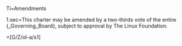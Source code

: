 Ti=Amendments

1.sec=This charter may be amended by a two-thirds vote of the entire {_Governing_Board}, subject to approval by The Linux Foundation.

=[G/Z/ol-a/s1]
